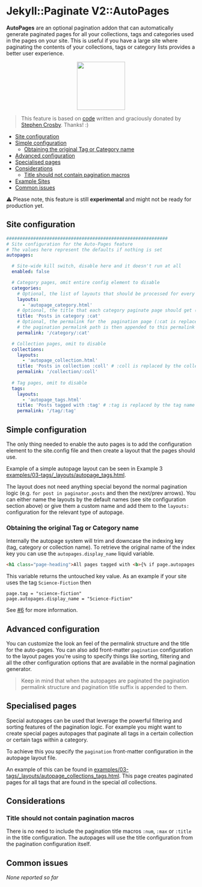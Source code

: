 # Jekyll::Paginate V2::AutoPages

**AutoPages** are an optional pagination addon that can automatically generate paginated pages for all your collections, tags and categories used in the pages on your site. This is useful if you have a large site where paginating the contents of your collections, tags or category lists provides a better user experience.

<p align="center">
  <img src="https://raw.githubusercontent.com/sverrirs/jekyll-paginate-v2/master/res/autopages-logo.png" height="128" />
</p>


> This feature is based on [code](https://github.com/stevecrozz/lithostech.com/blob/master/_plugins/tag_indexes.rb) written and graciously donated by [Stephen Crosby](https://github.com/stevecrozz). Thanks! :)

* [Site configuration](#site-configuration)
* [Simple configuration](#simple-configuration)
  + [Obtaining the original Tag or Category name](#obtaining-the-original-tag-or-category-name)
* [Advanced configuration](#advanced-configuration)
* [Specialised pages](#specialised-pages)
* [Considerations](#considerations)
  + [Title should not contain pagination macros](#title-should-not-contain-pagination-macros)
* [Example Sites](https://github.com/sverrirs/jekyll-paginate-v2/tree/master/examples)
* [Common issues](#common-issues)

:warning: Please note, this feature is still **experimental** and might not be ready for production yet.

## Site configuration

``` yml
############################################################
# Site configuration for the Auto-Pages feature
# The values here represent the defaults if nothing is set
autopages:

  # Site-wide kill switch, disable here and it doesn't run at all 
  enabled: false

  # Category pages, omit entire config element to disable
  categories: 
    # Optional, the list of layouts that should be processed for every category found in the site
    layouts: 
      - 'autopage_category.html'
    # Optional, the title that each category paginate page should get (:cat is replaced by the Category name)
    title: 'Posts in category :cat'
    # Optional, the permalink for the  pagination page (:cat is replaced), 
    # the pagination permalink path is then appended to this permalink structure
    permalink: '/category/:cat'

  # Collection pages, omit to disable
  collections:
    layouts: 
      - 'autopage_collection.html'
    title: 'Posts in collection :coll' # :coll is replaced by the collection name
    permalink: '/collection/:coll'
  
  # Tag pages, omit to disable
  tags:
    layouts: 
      - 'autopage_tags.html'
    title: 'Posts tagged with :tag' # :tag is replaced by the tag name
    permalink: '/tag/:tag'
```

## Simple configuration
The only thing needed to enable the auto pages is to add the configuration element to the site.config file and then create a layout that the pages should use.

Example of a simple autopage layout can be seen in Example 3 [examples/03-tags/_layouts/autopage_tags.html](https://github.com/sverrirs/jekyll-paginate-v2/blob/master/examples/03-tags/_layouts/autopage_tags.html).

The layout does not need anything special beyond the normal pagination logic (e.g. `for post in paginator.posts` and then the next/prev arrows). You can either name the layouts by the default names (see site configuration section above) or give them a custom name and add them to the `layouts:` configuration for the relevant type of autopage.

### Obtaining the original Tag or Category name
Internally the autopage system will trim and downcase the indexing key (tag, category or collection name). To retrieve the original name of the index key you can use the `autopages.display_name` liquid variable.

``` html
<h1 class="page-heading">All pages tagged with <b>{% if page.autopages %}{{page.autopages.display_name}}{% endif %}</b></h1>
```

This variable returns the untouched key value. As an example if your site uses the tag `Science-Fiction` then

```
page.tag = "science-fiction"
page.autopages.display_name = "Science-Fiction"
```

See [#6](https://github.com/sverrirs/jekyll-paginate-v2/issues/6) for more information.


## Advanced configuration
You can customize the look an feel of the permalink structure and the title for the auto-pages. You can also add front-matter `pagination` configuration to the layout pages you're using to specify things like sorting, filtering and all the other configuration options that are available in the normal pagination generator.

> Keep in mind that when the autopages are paginated the pagination permalink structure and pagination title suffix is appended to them.

## Specialised pages

Special autopages can be used that leverage the powerful filtering and sorting features of the pagination logic. For example you might want to create special pages autopages that paginate all tags in a certain collection or certain tags within a category.

To achieve this you specify the `pagination` front-matter configuration in the autopage layout file.

An example of this can be found in [examples/03-tags/_layouts/autopage_collections_tags.html](https://github.com/sverrirs/jekyll-paginate-v2/blob/master/examples/03-tags/_layouts/autopage_collections_tags.html). This page creates paginated pages for all tags that are found in the special _all_ collections.

## Considerations

### Title should not contain pagination macros
There is no need to include the pagination title macros `:num`, `:max` or `:title` in the title configuration. The autopages will use the title configuration from the pagination configuration itself.

## Common issues
_None reported so far_